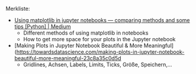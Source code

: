 

Merkliste:
- [Using matplotlib in jupyter notebooks — comparing methods and some tips [Python] | Medium](https://medium.com/@1522933668924/using-matplotlib-in-jupyter-notebooks-comparing-methods-and-some-tips-python-c38e85b40ba1)
  - Different methods of using matplotlib in notebooks
  - How to get more space for your plots in the Jupyter notebook
- [Making Plots in Jupyter Notebook Beautiful & More Meaningful](https://towardsdatascience.com/making-plots-in-jupyter-notebook-beautiful-more-meaningful-23c8a35c0d5d
  - Gridlines, Achsen, Labels, Limits, Ticks, Größe, Speichern,...
